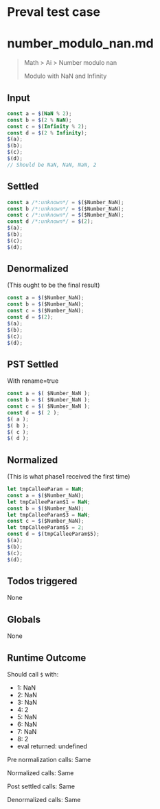 # Preval test case

# number_modulo_nan.md

> Math > Ai > Number modulo nan
>
> Modulo with NaN and Infinity

## Input

`````js filename=intro
const a = $(NaN % 2);
const b = $(2 % NaN);
const c = $(Infinity % 2);
const d = $(2 % Infinity);
$(a);
$(b);
$(c);
$(d);
// Should be NaN, NaN, NaN, 2
`````


## Settled


`````js filename=intro
const a /*:unknown*/ = $($Number_NaN);
const b /*:unknown*/ = $($Number_NaN);
const c /*:unknown*/ = $($Number_NaN);
const d /*:unknown*/ = $(2);
$(a);
$(b);
$(c);
$(d);
`````


## Denormalized
(This ought to be the final result)

`````js filename=intro
const a = $($Number_NaN);
const b = $($Number_NaN);
const c = $($Number_NaN);
const d = $(2);
$(a);
$(b);
$(c);
$(d);
`````


## PST Settled
With rename=true

`````js filename=intro
const a = $( $Number_NaN );
const b = $( $Number_NaN );
const c = $( $Number_NaN );
const d = $( 2 );
$( a );
$( b );
$( c );
$( d );
`````


## Normalized
(This is what phase1 received the first time)

`````js filename=intro
let tmpCalleeParam = NaN;
const a = $($Number_NaN);
let tmpCalleeParam$1 = NaN;
const b = $($Number_NaN);
let tmpCalleeParam$3 = NaN;
const c = $($Number_NaN);
let tmpCalleeParam$5 = 2;
const d = $(tmpCalleeParam$5);
$(a);
$(b);
$(c);
$(d);
`````


## Todos triggered


None


## Globals


None


## Runtime Outcome


Should call `$` with:
 - 1: NaN
 - 2: NaN
 - 3: NaN
 - 4: 2
 - 5: NaN
 - 6: NaN
 - 7: NaN
 - 8: 2
 - eval returned: undefined

Pre normalization calls: Same

Normalized calls: Same

Post settled calls: Same

Denormalized calls: Same
